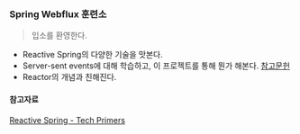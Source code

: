 ### Spring Webflux 훈련소

>입소를 환영한다.

* Reactive Spring의 다양한 기술을 맛본다. 
* Server-sent events에 대해 학습하고, 이 프로젝트를 통해 뭔가 해본다. [참고문헌](https://spoqa.github.io/2014/01/20/sse.html)
* Reactor의 개념과 친해진다.


#### 참고자료
[Reactive Spring - Tech Primers](https://www.youtube.com/watch?v=27Lg96EwPEg)